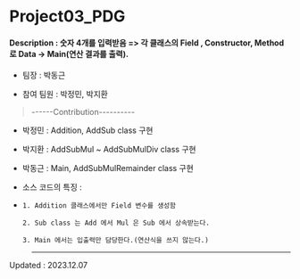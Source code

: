 # Project03_PDG





#### Description : 숫자 4개를 입력받음 => 각 클래스의 Field , Constructor, Method 로 Data -> Main(연산 결과를 출력).

* 팀장 : 박동근 

* 참여 팀원 : 박정민, 박지환

>------Contribution----------


* 박정민 : Addition, AddSub class 구현

* 박지환 : AddSubMul ~ AddSubMulDiv class 구현 

* 박동근 : Main,  AddSubMulRemainder class  구현

* 소스 코드의 특징 :
* 
      1. Addition 클래스에서만 Field 변수를 생성함
  
      2. Sub class 는 Add 에서 Mul 은 Sub 에서 상속받는다.
  
      3. Main 에서는 입출력만 담당한다.(연산식을 쓰지 않는다.)

>----------------------------


Updated : 2023.12.07
